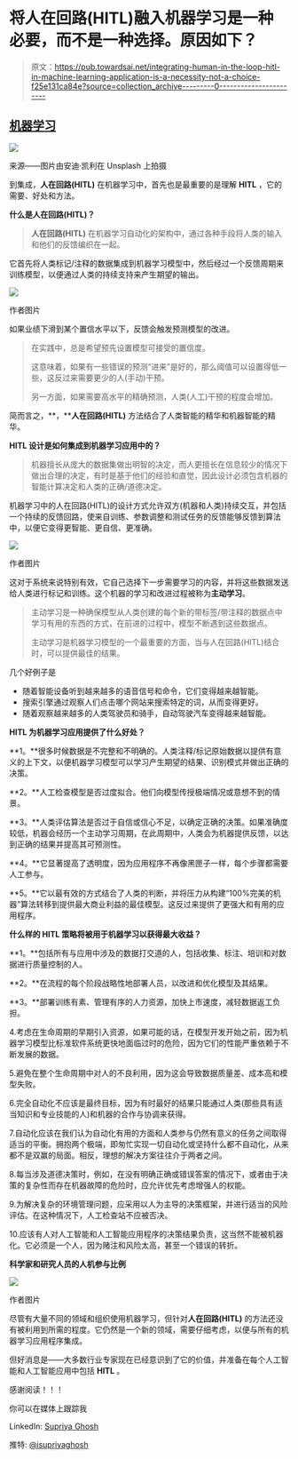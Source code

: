 # 将人在回路(HITL)融入机器学习是一种必要，而不是一种选择。原因如下？

> 原文：<https://pub.towardsai.net/integrating-human-in-the-loop-hitl-in-machine-learning-application-is-a-necessity-not-a-choice-f25e131ca84e?source=collection_archive---------0----------------------->

## [机器学习](https://towardsai.net/p/category/machine-learning)

![](img/6c8def1ea4ff92fd909f6952c3ba38eb.png)

来源——图片由安迪·凯利在 Unsplash 上拍摄

到集成，**人在回路(HITL)** 在机器学习中，首先也是最重要的是理解 **HITL** ，它的需要、好处和方法。

**什么是人在回路(HITL)？**

> **人在回路(HITL)** 在机器学习自动化的架构中，通过各种手段将人类的输入和他们的反馈编织在一起。

它首先将人类标记/注释的数据集成到机器学习模型中，然后经过一个反馈周期来训练模型，以便通过人类的持续支持来产生期望的输出。

![](img/b9d5b8599d3f5f53c7a4d8cf96397969.png)

作者图片

如果业绩下滑到某个置信水平以下，反馈会触发预测模型的改进。

> 在实践中，总是希望预先设置模型可接受的置信度。
> 
> 这意味着，如果有一些错误的预测“进来”是好的，那么阈值可以设置得低一些，这反过来需要更少的人(手动)干预。
> 
> 另一方面，如果需要高水平的精确预测，人类(人工)干预的程度会增加。

简而言之，**，****人在回路(HITL)** 方法结合了人类智能的精华和机器智能的精华。

**HITL 设计是如何集成到机器学习应用中的？**

> 机器擅长从庞大的数据集做出明智的决定，而人更擅长在信息较少的情况下做出合理的决定，有时是基于他们的经验和直觉，因此设计必须包含机器的智能计算决定和人类的正确/道德决定。

机器学习中的人在回路(HITL)的设计方式允许双方(机器和人类)持续交互，并包括一个持续的反馈回路，使来自训练、参数调整和测试任务的反馈能够反馈到算法中，以便它变得更智能、更自信、更准确。

![](img/5a9b8f3c7776fc0c8f778451f2dfc088.png)

作者图片

这对于系统来说特别有效，它自己选择下一步需要学习的内容，并将这些数据发送给人类进行标记和训练。这个机器的学习和改进过程被称为**主动学习**。

> 主动学习是一种确保模型从人类创建的每个新的带标签/带注释的数据点中学习有用的东西的方式，在前进的过程中，模型不断遇到这些数据点。
> 
> 主动学习是机器学习模型的一个最重要的方面，当与人在回路(HITL)结合时，可以提供最佳的结果。

几个好例子是

*   随着智能设备听到越来越多的语音信号和命令，它们变得越来越智能。
*   搜索引擎通过观察人们点击哪个网站来搜索特定的词，从而变得更好。
*   随着观察越来越多的人类驾驶员和骑手，自动驾驶汽车变得越来越智能。

**HITL 为机器学习应用提供了什么好处？**

**1。**很多时候数据是不完整和不明确的。人类注释/标记原始数据以提供有意义的上下文，以便机器学习模型可以学习产生期望的结果、识别模式并做出正确的决策。

**2。**人工检查模型是否过度拟合。他们向模型传授极端情况或意想不到的情景。

**3。**人类评估算法是否过于自信或信心不足，以确定正确的决策。如果准确度较低，机器会经历一个主动学习周期，在此周期中，人类会为机器提供反馈，以达到正确的结果并提高其可预测性。

**4。**它显著提高了透明度，因为应用程序不再像黑匣子一样，每个步骤都需要人工参与。

**5。**它以最有效的方式结合了人类的判断，并将压力从构建“100%完美的机器”算法转移到提供最大商业利益的最佳模型。这反过来提供了更强大和有用的应用程序。

**什么样的 HITL 策略将被用于机器学习以获得最大收益？**

**1。**包括所有与应用中涉及的数据打交道的人，包括收集、标注、培训和对数据进行质量控制的人。

**2。**在流程的每个阶段战略性地部署人员，以改进和优化模型及其结果。

**3。**部署训练有素、管理有序的人力资源，加快上市速度，减轻数据返工负担。

4.考虑在生命周期的早期引入资源，如果可能的话，在模型开发开始之前，因为机器学习模型比标准软件系统更快地面临过时的危险，因为它们的性能严重依赖于不断发展的数据。

5.避免在整个生命周期中对人的不良利用，因为这会导致数据质量差、成本高和模型失败。

6.完全自动化不应该是最终目标，因为有时最好的结果只能通过人类(那些具有适当知识和专业技能的人)和机器的合作与协调来获得。

7.自动化应该在我们认为自动化有用的方面和人类参与仍然有意义的任务之间取得适当的平衡。拥抱两个极端，即匆忙实现一切自动化或坚持什么都不自动化，从来都不是双赢的局面。相反，理想的解决方案往往介于两者之间。

8.每当涉及道德决策时，例如，在没有明确正确或错误答案的情况下，或者由于决策的复杂性而存在机器故障的危险时，应允许优先考虑增强人的权能。

9.为解决复杂的环境管理问题，应采用以人为主导的决策框架，并进行适当的风险评估。在这种情况下，人工检查站不应被否决。

10.应该有人对人工智能和人工智能应用程序的决策结果负责，这当然不能被机器化。它必须是一个人，因为赌注和风险太高，甚至一个错误的转折。

**科学家和研究人员的人机参与比例**

![](img/e077d69d25eea20e7f87db3c6369f942.png)

作者图片

尽管有大量不同的领域和组织使用机器学习，但针对**人在回路(HITL)** 的方法还没有被利用到所需的程度。它仍然是一个新的领域，需要仔细考虑，以便与所有的机器学习应用程序集成。

但好消息是——大多数行业专家现在已经意识到了它的价值，并准备在每个人工智能和人工智能应用中包括 **HITL** 。

感谢阅读！！！

你可以在媒体上跟踪我

LinkedIn: [Supriya Ghosh](https://www.linkedin.com/in/supriya-ghosh)

推特: [@isupriyaghosh](https://twitter.com/isupriyaghosh)